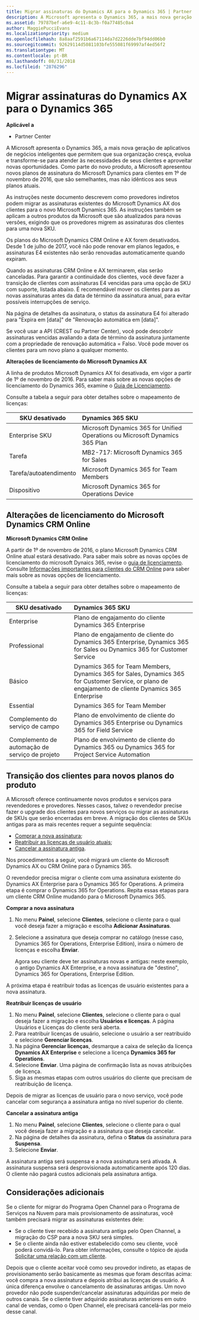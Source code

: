 ```yaml
---
title: Migrar assinaturas do Dynamics AX para o Dynamics 365 | Partner Center
description: A Microsoft apresenta o Dynamics 365, a mais nova geração de aplicativos de negócios inteligentes que permitem que sua organização cresça, evolua e transforme-se para atender às necessidades de seus clientes e aproveitar novas oportunidades.
ms.assetid: 79787bef-a6e9-4c11-8c3b-f0a77485c0a4
author: MaggiePucciEvans
ms.localizationpriority: medium
ms.openlocfilehash: 8a8aaf2591b6a67114da7d2226dde7bf94dd06b0
ms.sourcegitcommit: 92629114d5081103bfe555081f69997af4ed56f2
ms.translationtype: MT
ms.contentlocale: pt-BR
ms.lasthandoff: 08/31/2018
ms.locfileid: "2876296"
---
```

# <a name="migrate-dynamics-ax-subscriptions-to-dynamics-365"></a>Migrar assinaturas do Dynamics AX para o Dynamics 365

**Aplicável a**

-  Partner Center

A Microsoft apresenta o Dynamics 365, a mais nova geração de aplicativos de negócios inteligentes que permitem que sua organização cresça, evolua e transforme-se para atender às necessidades de seus clientes e aproveitar novas oportunidades. Como parte do novo produto, a Microsoft apresentou novos planos de assinatura do Microsoft Dynamics para clientes em 1º de novembro de 2016, que são semelhantes, mas não idênticos aos seus planos atuais.

As instruções neste documento descrevem como provedores indiretos podem migrar as assinaturas existentes do Microsoft Dynamics AX dos clientes para o novo Microsoft Dynamics 365. As instruções também se aplicam a outros produtos da Microsoft que são atualizados para novas versões, exigindo que os provedores migrem as assinaturas dos clientes para uma nova SKU.

Os planos do Microsoft Dynamics CRM Online e AX forem desativados.  Desde 1 de julho de 2017, você não pode renovar em planos legados, e assinaturas E4 existentes não serão renovadas automaticamente quando expiram.

Quando as assinaturas CRM Online e AX terminarem, elas serão canceladas. Para garantir a continuidade dos clientes, você deve fazer a transição de clientes com assinaturas E4 vencidas para uma opção de SKU com suporte, listada abaixo. É recomendável mover os clientes para as novas assinaturas antes da data de término da assinatura anual, para evitar possíveis interrupções de serviço. 

Na página de detalhes da assinatura, o status da assinatura E4 foi alterado para "Expira em [data]" de "Renovação automática em [data]". 

Se você usar a API (CREST ou Partner Center), você pode descobrir assinaturas vencidas avaliando a data de término da assinatura juntamente com a propriedade de renovação automática = Falso. Você pode mover os clientes para um novo plano a qualquer momento. 

**Alterações de licenciamento do Microsoft Dynamics AX**

A linha de produtos Microsoft Dynamics AX foi desativada, em vigor a partir de 1º de novembro de 2016. Para saber mais sobre as novas opções de licenciamento do Dynamics 365, examine o [Guia de Licenciamento](http://download.microsoft.com/documents/dynamics/pricing/Dynamics_365_Enterprise_edition_Licensing_Guide.pdf).

 Consulte a tabela a seguir para obter detalhes sobre o mapeamento de licenças:

|**SKU desativado**   |**Dynamics 365 SKU**   |
|-------------------|:----------------------|
|Enterprise SKU|Microsoft Dynamics 365 for Unified Operations ou Microsoft Dynamics 365 Plan |
|Tarefa|MB2-717: Microsoft Dynamics 365 for Sales
|Tarefa/autoatendimento|Microsoft Dynamics 365 for Team Members|
|Dispositivo|Microsoft Dynamics 365 for Operations Device|

## <a name="microsoft-dynamics-crm-online-licensing-changes"></a>Alterações de licenciamento do Microsoft Dynamics CRM Online 

**Microsoft Dynamics CRM Online**

A partir de 1º de novembro de 2016, o plano Microsoft Dynamics CRM Online atual estará desativado. Para saber mais sobre as novas opções de licenciamento do microsoft Dynaics 365, revise o [guia de licenciamento](http://download.microsoft.com/documents/dynamics/pricing/Dynamics_365_Enterprise_edition_Licensing_Guide.pdf). Consulte [Informações importantes para clientes do CRM Online](https://go.microsoft.com/fwlink/?linkid=831667) para saber mais sobre as novas opções de licenciamento.

Consulte a tabela a seguir para obter detalhes sobre o mapeamento de licenças:

|**SKU desativado**   |**Dynamics 365 SKU**   |
|-------------------|:----------------------|
|Enterprise|Plano de engajamento do cliente Dynamics 365 Enterprise |
|Professional|Plano de engajamento de cliente do Dynamics 365 Enterprise, Dynamics 365 for Sales ou Dynamics 365 for Customer Service|
|Básico|Dynamics 365 for Team Members, Dynamics 365 for Sales, Dynamics 365 for Customer Service, or plano de engajamento de cliente Dynamics 365 Enterprise|
|Essential|Dynamics 365 for Team Member|
|Complemento do serviço de campo|Plano de envolvimento de cliente do Dynamics 365 Enterprise ou Dynamics 365 for Field Service|
|Complemento de automação de serviço de projeto|Plano de envolvimento de cliente do Dynamics 365 ou Dynamics 365 for Project Service Automation|



## <a name="transition-customers-to-new-product-plans"></a>Transição dos clientes para novos planos do produto


A Microsoft oferece continuamente novos produtos e serviços para revendedores e provedores. Nesses casos, talvez o revendedor precise fazer o upgrade dos clientes para novos serviços ou migrar as assinaturas de SKUs que serão encerradas em breve. A migração dos clientes de SKUs antigas para as mais recentes requer a seguinte sequência:

-   [Comprar a nova assinatura](#manual-subscription-migration-purchasenewsubsc);
-   [Reatribuir as licenças de usuário atuais](#manual-subscription-migration-reassignlicenses);
-   [Cancelar a assinatura antiga](#manual-subscription-migration-cancelsubscriptions).

Nos procedimentos a seguir, você migrará um cliente do Microsoft Dynamics AX ou CRM Online para o Dynamics 365.

O revendedor precisa migrar o cliente com uma assinatura existente do Dynamics AX Enterprise para o Dynamics 365 for Operations. A primeira etapa é comprar o Dynamics 365 for Operations.  Repita essas etapas para um cliente CRM Online mudando para o Microsoft Dynamics 365.

<a href="" id="purchasenewsubsc"></a>

**Comprar a nova assinatura**

1.  No menu **Painel**, selecione **Clientes**, selecione o cliente para o qual você deseja fazer a migração e escolha **Adicionar Assinaturas**.
2.  Selecione a assinatura que deseja comprar no catálogo (nesse caso, Dynamics 365 for Operations, Enterprise Edition), insira o número de licenças e escolha **Enviar**.

    Agora seu cliente deve ter assinaturas novas e antigas: neste exemplo, o antigo Dynamics AX Enterprise, e a nova assinatura de "destino", Dynamics 365 for Operations, Enterprise Edition.

<a href="" id="reassignlicenses"></a> A próxima etapa é reatribuir todas as licenças de usuário existentes para a nova assinatura.

**Reatribuir licenças de usuário**

1.  No menu **Painel**, selecione **Clientes**, selecione o cliente para o qual deseja fazer a migração e escolha **Usuários e licenças**. A página Usuários e Licenças do cliente será aberta.
2.  Para reatribuir licenças de usuário, selecione o usuário a ser reatribuído e selecione **Gerenciar licenças**.
3.  Na página **Gerenciar licenças**, desmarque a caixa de seleção da licença **Dynamics AX Enterprise** e selecione a licença **Dynamics 365 for Operations**.
4.  Selecione **Enviar**. Uma página de confirmação lista as novas atribuições de licença.
5.  Siga as mesmas etapas com outros usuários do cliente que precisam de reatribuição de licença.

<a href="" id="cancelsubscriptions"></a> Depois de migrar as licenças de usuário para o novo serviço, você pode cancelar com segurança a assinatura antiga no nível superior do cliente.

**Cancelar a assinatura antiga**

1.  No menu **Painel**, selecione **Clientes**, selecione o cliente para o qual você deseja fazer a migração e a assinatura que deseja cancelar.
2.  Na página de detalhes da assinatura, defina o **Status** da assinatura para **Suspensa**.
3.  Selecione **Enviar**.

A assinatura antiga será suspensa e a nova assinatura será ativada. A assinatura suspensa será desprovisionada automaticamente após 120 dias. O cliente não pagará custos adicionais pela assinatura antiga.

## <a name="additional-considerations"></a>Considerações adicionais


Se o cliente for migrar do Programa Open Channel para o Programa de Serviços na Nuvem para mais provisionamento de assinaturas, você também precisará migrar as assinaturas existentes dele:

-   Se o cliente tiver recebido a assinatura antiga pelo Open Channel, a migração do CSP para a nova SKU será simples.
-   Se o cliente ainda não estiver estabelecido como seu cliente, você poderá convidá-lo. Para obter informações, consulte o tópico de ajuda [Solicitar uma relação com um cliente](https://msdn.microsoft.com/en-us/library/partnercenter/mt750320.aspx).

Depois que o cliente aceitar você como seu provedor indireto, as etapas de provisionamento serão basicamente as mesmas que foram descritas acima: você compra a nova assinatura e depois atribui as licenças de usuário. A única diferença envolve o cancelamento de assinaturas antigas. Um novo provedor não pode suspender/cancelar assinaturas adquiridas por meio de outros canais. Se o cliente tiver adquirido assinaturas anteriores em outro canal de vendas, como o Open Channel, ele precisará cancelá-las por meio desse canal.

 

 



